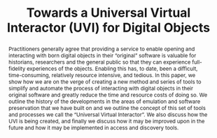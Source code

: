 ---
abstract: Practitioners generally agree that providing a service to enable opening
  and interacting with born digital objects in their “original” software is valuable
  for historians, researchers and the general public so that they can experience full-fidelity
  experiences of the objects. Enabling this has, to date, been a difficult, time-consuming,
  relatively resource intensive, and tedious. In this paper, we show how we are on
  the verge of creating a new method and series of tools to simplify and automate
  the process of interacting with digital objects in their original software and greatly
  reduce the time and resource costs of doing so. We outline the history of the developments
  in the areas of emulation and software preservation that we have built on and we
  outline the concept of this set of tools and processes we call the “Universal Virtual
  Interactor”. We also discuss how the UVI is being created, and finally we discuss
  how it may be improved upon in the future and how it may be implemented in access
  and discovery tools.
creators:
- Meyerson, Jessica
- Rechert, Klaus
- Gates, Ethan
- Anderson, Seth
- Cochrane, Euan
date: null
document_url: https://services.phaidra.univie.ac.at/api/object/o:1081742/download
grand_parent: iPRES
institutions: []
keywords: []
landing_page_url: https://phaidra.univie.ac.at/o:1081742
language: eng
layout: publication
license: CC BY 4.0 International
notes_url: null
parent: iPRES 2019
publication_type: paper
size: 424158
slides_url: null
source_name: iPRES
title: 'Towards a Universal Virtual Interactor (UVI) for Digital Objects '
year: 2019
---